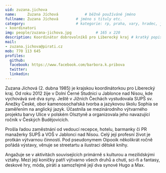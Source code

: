 ```yaml
---
uid: zuzana.jichova
name:     Zuzana Jíchová      		# běžně používáné jméno
fullname: Zuzana Jíchová		# jméno s tituly etc.
category:                 		# kategorie: rp, praha, vary, hradec, jmk, senat
- koordinatori
img: people/zuzana-jichova.jpg           # 165 x 220
description: Koordinátor dobrovolníků pro Liberecký kraj # kratký popis, max 160 znaků
mail:
- zuzana.jichova@pirati.cz
mob: 770 113 645
profiles:
  github:
  facebook: https://www.facebook.com/barbora.k.pribova
  twitter:
  linkedin:
---
```


Zuzana Jíchová (2. dubna 1985) je krajskou koordinátorkou pro Liberecký kraj. Od roku 2012 žije v Dolní Černé Studnici u Jablonce nad Nisou, kde vychovává své dva syny. Ještě v Jižních Čechách vystudovala SUPŠ sv. Anežky České, obor kamenosochařská tvorba a jazykovou školu Sophia se zaměřením na anglický jazyk. Účastnila se mezinárodního výtvarného projektu barvy Ulice v polském Olsztyně a organizovala jeho navazující ročník v Českých Budějovicích.

Prošla řadou zaměstnání od vedoucí recepce, hotelu, barmanky či PR manažerky SUPŠ a VOŠ v Jablonci nad Nisou. Celý její profesní život je protkán výtvarnou činností. Pod pseudonymem Oipooik několikrát ročně pořádá výstavy, věnuje se streetartu a ilustraci dětské knihy.

Angažuje se v aktivitách souvisejících primárně s kulturou a mezilidskými vztahy. Mezi její koníčky patří výtvarno všech druhů a chutí, sci-fi a fantasy, deskové hry, móda, piráti a samozřejmě její dva synové Hugo a Max.
